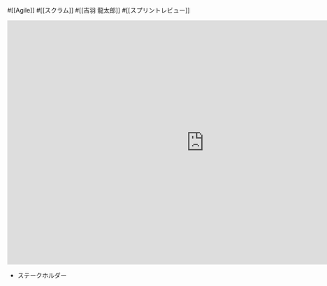 #[[Agile]] #[[スクラム]] #[[吉羽 龍太郎]] #[[スプリントレビュー]]

<iframe scrolling="no" frameborder="no" width="900" height="560" src="https://slide.meguro.ryuzee.com/html_player/114?prefix=jsb5b9aed41bca2c76d3906ccaf4b156f2"></iframe>

- ステークホルダー